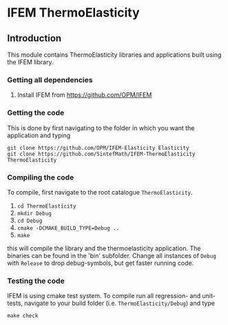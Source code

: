 # IFEM ThermoElasticity

## Introduction

This module contains ThermoElasticity libraries and applications built
using the IFEM library.

### Getting all dependencies

1. Install IFEM from https://github.com/OPM/IFEM

### Getting the code

This is done by first navigating to the folder in which you want the application and typing

    git clone https://github.com/OPM/IFEM-Elasticity Elasticity
    git clone https://github.com/SintefMath/IFEM-ThermoElasticity ThermoElasticity

### Compiling the code

To compile, first navigate to the root catalogue `ThermoElasticity`.

1. `cd ThermoElasticity`
2. `mkdir Debug`
3. `cd Debug`
5. `cmake -DCMAKE_BUILD_TYPE=Debug ..`
6. `make `

this will compile the library and the thermoelasticity application. 
The binaries can be found in the 'bin' subfolder.
Change all instances of `Debug` with `Release` to drop debug-symbols, 
but get faster running code.

### Testing the code

IFEM is using cmake test system. To compile run all regression- and unit-tests, navigate to your build 
folder (i.e. `ThermoElasticity/Debug`) and type

    make check
